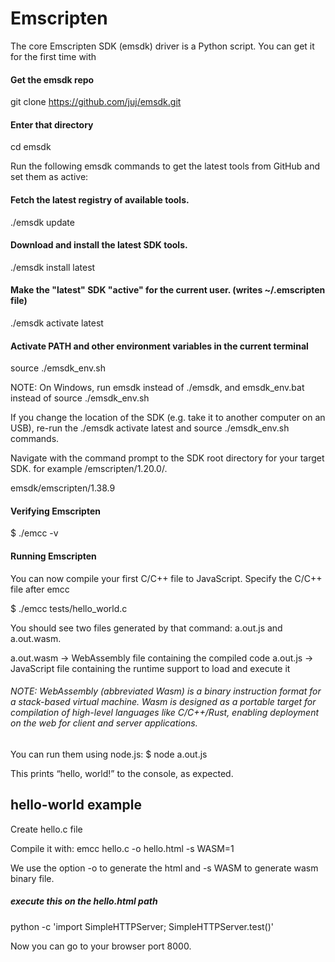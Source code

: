 # Emscripten

The core Emscripten SDK (emsdk) driver is a Python script. You can get it for the first time with

#### Get the emsdk repo
git clone https://github.com/juj/emsdk.git

#### Enter that directory
cd emsdk

Run the following emsdk commands to get the latest tools from GitHub and set them as active:

#### Fetch the latest registry of available tools.
./emsdk update

#### Download and install the latest SDK tools.
./emsdk install latest

#### Make the "latest" SDK "active" for the current user. (writes ~/.emscripten file)
./emsdk activate latest

#### Activate PATH and other environment variables in the current terminal
source ./emsdk_env.sh

NOTE: On Windows, run emsdk instead of ./emsdk, and emsdk_env.bat instead of source ./emsdk_env.sh

If you change the location of the SDK (e.g. take it to another computer on an USB), re-run the ./emsdk activate latest and source ./emsdk_env.sh commands.

Navigate with the command prompt to the SDK root directory for your target SDK.
for example <emsdk root directory>/emscripten/1.20.0/.
  
 emsdk/emscripten/1.38.9
 
 #### Verifying Emscripten
 $ ./emcc -v
 
 #### Running Emscripten  
 You can now compile your first C/C++ file to JavaScript.
 Specify the C/C++ file after emcc 
 
 $ ./emcc tests/hello_world.c
 
 You should see two files generated by that command: a.out.js and a.out.wasm.
 
 a.out.wasm -> WebAssembly file containing the compiled code
 a.out.js   -> JavaScript file containing the runtime support to load and execute it
 
 ###### NOTE: WebAssembly (abbreviated Wasm) is a binary instruction format for a stack-based virtual machine. Wasm is designed as a  portable target for compilation of high-level languages like C/C++/Rust, enabling deployment on the web for client and server applications.
 
 You can run them using node.js:
 $ node a.out.js
 
 This prints “hello, world!” to the console, as expected.
 
 ## hello-world example
 Create hello.c file
 
 Compile it with:
 emcc hello.c -o hello.html -s WASM=1
 
 We use the option -o to generate the html and -s WASM to generate wasm binary file.
 
 ##### execute this on the hello.html path
 python -c 'import SimpleHTTPServer; SimpleHTTPServer.test()'
 
 Now you can go to your browser port 8000.

 #
 #






